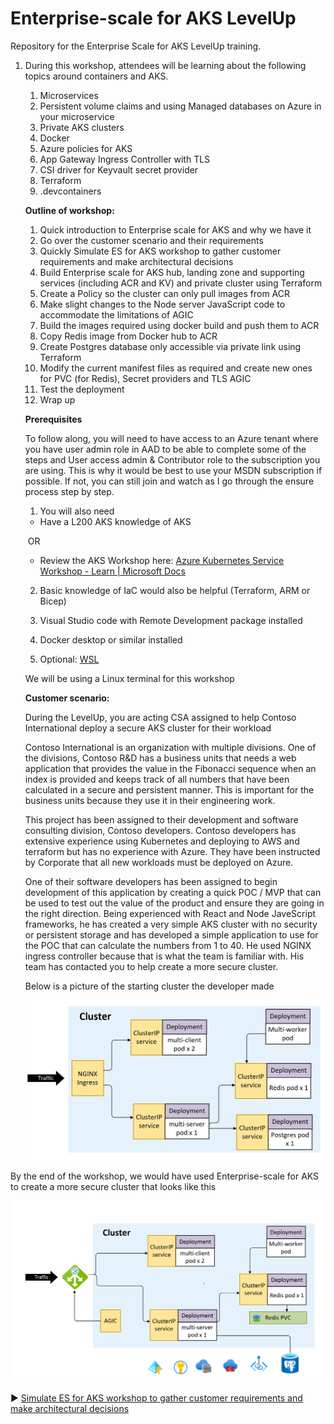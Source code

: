# Enterprise-scale for AKS LevelUp
Repository for the Enterprise Scale for AKS LevelUp training.

1. During this workshop, attendees will be learning about the following topics around containers and AKS.

   1. Microservices
   2. Persistent volume claims and using Managed databases on Azure in your microservice
   3. Private AKS clusters
   4. Docker
   5. Azure policies for AKS
   6. App Gateway Ingress Controller with TLS
   7. CSI driver for Keyvault secret provider
   8. Terraform
   9. .devcontainers

    

   **Outline of workshop:**

   1. Quick introduction to Enterprise scale for AKS and why we have it
   2. Go over the customer scenario and their requirements
   3. Quickly Simulate ES for AKS workshop to gather customer requirements and make architectural     decisions
   4. Build Enterprise scale for AKS hub, landing zone and supporting services (including ACR and KV)     and private cluster using Terraform
   5. Create a Policy so the cluster can only pull images from ACR
   6. Make slight changes to the Node server JavaScript code to accommodate the limitations of AGIC
   7. Build the images required using docker build and push them to ACR
   8. Copy Redis image from Docker hub to ACR
   9. Create Postgres database only accessible via private link using Terraform
   10. Modify the current manifest files as required and create new ones for PVC (for Redis), Secret providers and TLS AGIC
   11. Test the deployment
   12. Wrap up

   **Prerequisites**

   To follow along, you will need to have access to an Azure tenant where you have user admin role in AAD to be able to complete some of the steps and User access admin & Contributor role to the subscription you are using. This is why it would be best to use your MSDN subscription if possible. If not, you can still join and watch as I go through the ensure process step by step. 

   1. You will also need 

   - Have a L200 AKS knowledge of AKS 

   ​        OR 

   - Review the AKS Workshop here: [Azure Kubernetes Service Workshop - Learn | Microsoft Docs](https://nam06.safelinks.protection.outlook.com/?url=https%3A%2F%2Fdocs.microsoft.com%2Fen-us%2Flearn%2Fmodules%2Faks-workshop%2F&data=04|01|aayodeji%40microsoft.com|0bad1490cfd34ce49c7008d99835f73d|72f988bf86f141af91ab2d7cd011db47|1|0|637708179858412982|Unknown|TWFpbGZsb3d8eyJWIjoiMC4wLjAwMDAiLCJQIjoiV2luMzIiLCJBTiI6Ik1haWwiLCJXVCI6Mn0%3D|1000&sdata=T3MCuQTlZc61Rjnu3tjNHAauupQNqKidTUN1FGMY30Y%3D&reserved=0)

    

   2. Basic knowledge of IaC would also be helpful (Terraform, ARM or Bicep)

   3. Visual Studio code with Remote Development package installed

   4. Docker desktop or similar installed

   5. Optional: [WSL](https://nam06.safelinks.protection.outlook.com/?url=https%3A%2F%2Fdocs.microsoft.com%2Fen-us%2Fwindows%2Fwsl%2Finstall&data=04|01|aayodeji%40microsoft.com|0bad1490cfd34ce49c7008d99835f73d|72f988bf86f141af91ab2d7cd011db47|1|0|637708179858412982|Unknown|TWFpbGZsb3d8eyJWIjoiMC4wLjAwMDAiLCJQIjoiV2luMzIiLCJBTiI6Ik1haWwiLCJXVCI6Mn0%3D|1000&sdata=LWg80msToW6PoIDZi62iP9tPsaCPsxYlFCvPacHMjR4%3D&reserved=0)     

   We will be using a Linux terminal for this workshop

   **Customer scenario:**

   During the LevelUp, you are acting CSA assigned to help Contoso International deploy a secure AKS cluster for their workload

   Contoso International is an organization with multiple divisions. One of the divisions, Contoso R&D has a business units that needs a web application that provides the value in the Fibonacci sequence when an index is provided and keeps track of all numbers that have been calculated in a secure and persistent manner. This is important for the business units because they use it in their engineering work.

   This project has been assigned to their development and software consulting division, Contoso developers. Contoso developers has extensive experience using Kubernetes and deploying to AWS and terraform but has no experience with Azure. They have been instructed by Corporate that all new workloads must be deployed on Azure. 

   One of their software developers has been assigned to begin development of this application by creating a quick POC / MVP that can be used to test out the value of the product and ensure they are going in the right direction. Being experienced with React and Node JaveScript frameworks, he has created a very simple AKS cluster with no security or persistent storage and has developed a simple application to use for the POC that can calculate the numbers from 1 to 40. He used NGINX ingress controller because that is what the team is familiar with. His team has contacted you to help create a more secure cluster.

   Below is a picture of the starting cluster the developer made

   ![image-20211026151029007](./steps/deployment/media/start-state.png)

By the end of the workshop, we would have used Enterprise-scale for AKS to create a more secure cluster that looks like this

![image-20211026151029007](./steps/deployment/media/end-state.png)

:arrow_forward: [Simulate ES for AKS workshop to gather customer requirements and make architectural decisions](./steps/ES-for-AKS.md)